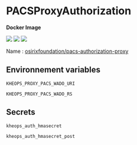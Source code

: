 # PACSProxyAuthorization

**Docker Image**

[![](https://images.microbadger.com/badges/version/osirixfoundation/pacs-authorization-proxy.svg)](https://microbadger.com/images/osirixfoundation/pacs-authorization-proxy "Get your own version badge on microbadger.com")
[![](https://images.microbadger.com/badges/image/osirixfoundation/pacs-authorization-proxy.svg)](https://microbadger.com/images/osirixfoundation/pacs-authorization-proxy "Get your own image badge on microbadger.com")
[![](https://images.microbadger.com/badges/commit/osirixfoundation/pacs-authorization-proxy.svg)](https://microbadger.com/images/osirixfoundation/pacs-authorization-proxy "Get your own commit badge on microbadger.com")

Name : [osirixfoundation/pacs-authorization-proxy](https://hub.docker.com/r/osirixfoundation/pacs-authorization-proxy/)

## Environnement variables

`KHEOPS_PROXY_PACS_WADO_URI`

`KHEOPS_PROXY_PACS_WADO_RS`

## Secrets

`kheops_auth_hmasecret`

`kheops_auth_hmasecret_post`

